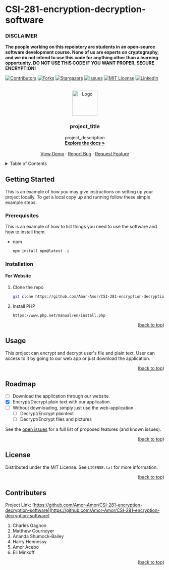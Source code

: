 # CSI-281-encryption-decryption-software

### DISCLAIMER
**The people working on this repoistory are students in an open-source software development course. None of us are experts on cryptography, and we do not intend to use this code for anything other than a learning opportunity. DO NOT USE THIS CODE IF YOU WANT PROPER, SECURE ENCRYPTION!**

<div id="top"></div>

[![Contributors][contributors-shield]][contributors-url]
[![Forks][forks-shield]][forks-url]
[![Stargazers][stars-shield]][stars-url]
[![Issues][issues-shield]][issues-url]
[![MIT License][license-shield]][license-url]
[![LinkedIn][linkedin-shield]][linkedin-url]



<!-- PROJECT LOGO -->
<br />
<div align="center">
  <a href="https://github.com/github_username/repo_name">
    <img src="images/logo.png" alt="Logo" width="80" height="80">
  </a>

<h3 align="center">project_title</h3>

  <p align="center">
    project_description
    <br />
    <a href="https://github.com/github_username/repo_name"><strong>Explore the docs »</strong></a>
    <br />
    <br />
    <a href="https://github.com/github_username/repo_name">View Demo</a>
    ·
    <a href="https://github.com/github_username/repo_name/issues">Report Bug</a>
    ·
    <a href="https://github.com/github_username/repo_name/issues">Request Feature</a>
  </p>
</div>



<!-- TABLE OF CONTENTS -->
<details>
  <summary>Table of Contents</summary>
  <ol>
    <li>
      <a href="#getting-started">Getting Started</a>
      <ul>
        <li><a href="#prerequisites">Prerequisites</a></li>
        <li><a href="#installation">Installation</a></li>
      </ul>
    </li>
    <li><a href="#roadmap">Roadmap</a></li>
    <li><a href="#license">License</a></li>
    <li><a href="#contributers">Contributers</a></li>
  </ol>
</details>



<!-- GETTING STARTED -->
## Getting Started

This is an example of how you may give instructions on setting up your project locally.
To get a local copy up and running follow these simple example steps.

### Prerequisites

This is an example of how to list things you need to use the software and how to install them.
* npm
  ```sh
  npm install npm@latest -g
  ```

### Installation

#### For Website

1. Clone the repo
   ```sh
   git clone https://github.com/Amor-Amor/CSI-281-encryption-decryption-software.git
   ```
2. Install PHP 
   ```
   https://www.php.net/manual/en/install.php
   ```

<p align="right">(<a href="#top">back to top</a>)</p>



<!-- USAGE EXAMPLES -->
## Usage

This project can encrypt and decrypt user's file and plain text. User can access to it by going to our web app or just download the application.

<p align="right">(<a href="#top">back to top</a>)</p>



<!-- ROADMAP -->
## Roadmap

- [ ] Download the application through our website.
- [x] Encrypt/Decrypt plain text with our application. 
- [ ] Without downloading, simply just use the web-application
    - [ ] Decrypt/Encrypt plaintext
    - [ ] Decrypt/Encrypt files and pictures

See the [open issues](https://github.com/Amor-Amor/CSI-281-encryption-decryption-software/issues) for a full list of proposed features (and known issues).

<p align="right">(<a href="#top">back to top</a>)</p>



<!-- LICENSE -->
## License

Distributed under the MIT License. See `LICENSE.txt` for more information.

<p align="right">(<a href="#top">back to top</a>)</p>



<!-- CONTACT -->
## Contributers

Project Link: [https://github.com/Amor-Amor/CSI-281-encryption-decryption-software](https://github.com/Amor-Amor/CSI-281-encryption-decryption-software)

1. Charles Gagnon
2. Matthew Cournoyer
3. Ananda Shumock-Bailey
4. Harry Hennessy
5. Amor Acebo
6. Eli Minkoff

<p align="right">(<a href="#top">back to top</a>)</p>


<!-- MARKDOWN LINKS & IMAGES -->
<!-- https://www.markdownguide.org/basic-syntax/#reference-style-links -->
[contributors-shield]: https://img.shields.io/github/contributors/github_username/repo_name.svg?style=for-the-badge
[contributors-url]: https://github.com/github_username/repo_name/graphs/contributors
[forks-shield]: https://img.shields.io/github/forks/github_username/repo_name.svg?style=for-the-badge
[forks-url]: https://github.com/github_username/repo_name/network/members
[stars-shield]: https://img.shields.io/github/stars/github_username/repo_name.svg?style=for-the-badge
[stars-url]: https://github.com/github_username/repo_name/stargazers
[issues-shield]: https://img.shields.io/github/issues/github_username/repo_name.svg?style=for-the-badge
[issues-url]: https://github.com/github_username/repo_name/issues
[license-shield]: https://img.shields.io/github/license/github_username/repo_name.svg?style=for-the-badge
[license-url]: https://github.com/github_username/repo_name/blob/master/LICENSE.txt
[linkedin-shield]: https://img.shields.io/badge/-LinkedIn-black.svg?style=for-the-badge&logo=linkedin&colorB=555
[linkedin-url]: https://linkedin.com/in/linkedin_username
[product-screenshot]: images/screenshot.png